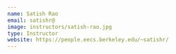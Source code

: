```yaml
---
name: Satish Rao
email: satishr@
image: instructors/satish-rao.jpg
type: Instructor
website: https://people.eecs.berkeley.edu/~satishr/
---
```


